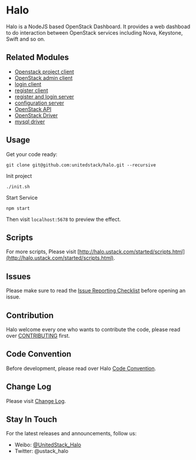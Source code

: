 # Halo
Halo is a NodeJS based OpenStack Dashboard. It provides a web dashboad to do interaction between OpenStack services including Nova, Keystone, Swift and so on.

## Related Modules

* [Openstack project client](https://github.com/unitedstack/spectre)
* [OpenStack admin client](https://github.com/unitedstack/medusa)
* [login client](https://github.com/unitedstack/luna)
* [register client](https://github.com/unitedstack/lion)
* [register and login server](https://github.com/unitedstack/brewmaster)
* [configuration server](https://github.com/unitedstack/tusk)
* [OpenStack API](https://github.com/unitedstack/slardar)
* [OpenStack Driver](https://github.com/unitedstack/huskar)
* [mysql driver](https://github.com/unitedstack/meepo)

## Usage

Get your code ready:
```
git clone git@github.com:unitedstack/halo.git --recursive
```

Init project
```
./init.sh
```

Start Service
```
npm start
```

Then visit `localhost:5678` to preview the effect.

## Scripts

For more scripts, Please visit [http://halo.ustack.com/started/scripts.html](http://halo.ustack.com/started/scripts.html).

## Issues

Please make sure to read the [Issue Reporting Checklist](./CONTRIBUTING.md#Issues) before opening an issue.

## Contribution

Halo welcome every one who wants to contribute the code, please read over [CONTRIBUTING](./CONTRIBUTING.md) first.

## Code Convention

Before development, please read over Halo [Code Convention](./CODE_CONVENTION.md).

## Change Log

Please visit [Change Log](./CHANGELOG.md).

## Stay In Touch

For the latest releases and announcements, follow us:

* Weibo: [@UnitedStack_Halo](http://weibo.com/u/6344552711)
* Twitter: @ustack_halo
